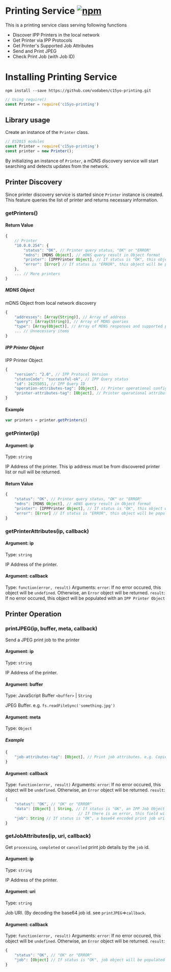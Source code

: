 # Printing Service [![npm](https://img.shields.io/npm/v/c15yo-printing.svg)](https://www.npmjs.com/package/c15yo-printing)

This is a printing service class serving following functions

* Discover IPP Printers in the local network
* Get Printer via IPP Protocols
* Get Printer's Supported Job Attributes
* Send and Print JPEG
* Check Print Job (with Job ID)

# Installing Printing Service

```
npm install --save https://github.com/vodaben/c15yo-printing.git
```

```js
// Using require()
const Printer = require('c15yo-printing')
```

## Library usage

Create an instance of the `Printer` class.

```js
// ES2015 modules
const Printer = require('c15yo-printing')
const printer = new Printer();
```

By initializing an instance of `Printer`, a mDNS discovery service will start searching and detects updates from the network.

## Printer Discovery

Since printer discovery service is started since `Printer` instance is created. This feature queries the list of printer and returns necessary information.

### getPrinters()

#### Return Value

```js
{
    // Printer
    "10.0.0.254": {
        "status": "OK", // Printer query status, "OK" or "ERROR"
        "mdns": [MDNS Object], // mDNS query result in Object format
        "printer": [IPPPrinter Object], // If status is "OK", this object will be populated. Printer full attributes information in Object format
        "error": [Error] // If status is "ERROR", this object will be populated.
    },
    ... // More printers
}
```

##### MDNS Object

mDNS Object from local network discovery

```js
{
    "addresses": [Array(String)], // Array of address
    "query": [Array(String)], // Array of MDNS queries
    "type": [Array(Object)], // Array of MDNS responses and supported protocols
    ... // Unnecessary items
}
```

##### IPP Printer Object

IPP Printer Object

```js
{
    "version": "2.0", // IPP Protocol Version
    "statusCode": "successful-ok", // IPP Query status
    "id": 24255051, // IPP Query ID
    "operation-attributes-tag": [Object], // Printer operational configuration tags
    "printer-attributes-tag": [Object], // Printer operational attributes
}
```

#### Example

```js
var printers = printer.getPrinters()
```

### getPrinter(ip)

#### Argument: ip

Type: `string`

IP Address of the printer. This ip address must be from discovered printer list or null will be returned.

#### Return Value

```js
{
    "status": "OK", // Printer query status, "OK" or "ERROR"
    "mdns": [MDNS Object], // mDNS query result in Object format
    "printer": [IPPPrinter Object], // If status is "OK", this object will be populated. Printer full attributes information in Object format
    "error": [Error] // If status is "ERROR", this object will be populated.
}
```

### getPrinterAttributes(ip, callback)

#### Argument: ip

Type: `string`

IP Address of the printer.


#### Argument: callback

Type: `function(error, result)`
Arguments:
`error`: If no error occured, this object will be `undefined`. Otherwise, an `Error` object will be returned.
`result`: If no error occured, this object will be populated with an `IPP Printer Object`

## Printer Operation

### printJPEG(ip, buffer, meta, callback)

Send a JPEG print job to the printer

#### Argument: ip

Type: `string`

IP Address of the printer.

#### Argument: buffer

Type: JavaScript Buffer `<buffer>` | `String`

JPEG Buffer. e.g. `fs.readFileSync('something.jpg')`

#### Argument: meta

Type: `Object`

##### Example
```js
{
    "job-attributes-tag": [Object], // Print job attributes. e.g. Copies, Quality, etc.
}
```

#### Argument: callback

Type: `function(error, result)`
Arguments:
`error`: If no error occured, this object will be `undefined`. Otherwise, an `Error` object will be returned.
`result`: 
```js
{
    "status": "OK", // "OK" or "ERROR"
    "data": [Object] | String, // If status is "OK", an IPP Job Object will be populated here. 
                                // If there is an error, this field will be an error message.
    "job": String // If status is "OK", a base64 encoded print job uri will be populated here.
}
```

### getJobAttributes(ip, uri, callback)

Get `processing`, `completed` or `cancelled` print job details by the `job` id.

#### Argument: ip

Type: `string`

IP Address of the printer.

#### Argument: uri

Type: `string`

Job URI. (By decoding the base64 job id. see `printJPEG`=>`callback`.

#### Argument: callback

Type: `function(error, result)`
Arguments:
`error`: If no error occured, this object will be `undefined`. Otherwise, an `Error` object will be returned.
`result`: 
```js
{
    "status": "OK", // "OK" or "ERROR"
    "job": [Object] // If status is "OK", job object will be populated here.
}
```
